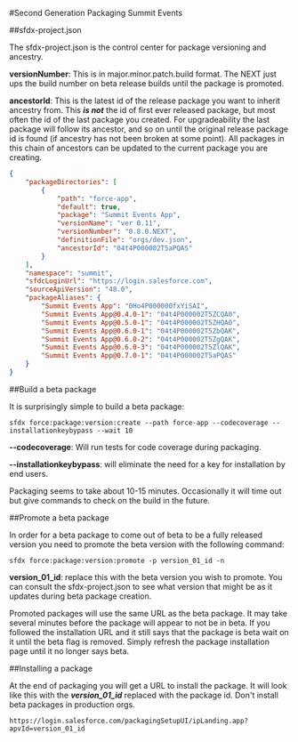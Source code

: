 #Second Generation Packaging Summit Events

##sfdx-project.json

The sfdx-project.json is the control center for package versioning and ancestry.

**versionNumber**: This is in major.minor.patch.build format. The NEXT just ups the 
build number on beta release builds until the package is promoted. 

**ancestorId**: This is the latest id of the release package you want to inherit 
ancestry from. This ***is not*** the id of first ever released package, but most 
often the id of the last package you created. For upgradeability the last package 
will follow its ancestor, and so on until the original release package id is found (if ancestry 
has not been broken at some point). All packages in this chain of ancestors can be 
updated to the current package you are creating.

```json
{
    "packageDirectories": [
        {
            "path": "force-app",
            "default": true,
            "package": "Summit Events App",
            "versionName": "ver 0.11",
            "versionNumber": "0.8.0.NEXT",
            "definitionFile": "orgs/dev.json",
            "ancestorId": "04t4P000002T5aPQAS"
        }
    ],
    "namespace": "summit",
    "sfdcLoginUrl": "https://login.salesforce.com",
    "sourceApiVersion": "48.0",
    "packageAliases": {
        "Summit Events App": "0Ho4P000000fxYiSAI",
        "Summit Events App@0.4.0-1": "04t4P000002T5ZCQA0",
        "Summit Events App@0.5.0-1": "04t4P000002T5ZHQA0",
        "Summit Events App@0.6.0-1": "04t4P000002T5ZbQAK",
        "Summit Events App@0.6.0-2": "04t4P000002T5ZgQAK",
        "Summit Events App@0.6.0-3": "04t4P000002T5ZlQAK",
        "Summit Events App@0.7.0-1": "04t4P000002T5aPQAS"
    }
}
```

##Build a beta package

It is surprisingly simple to build a beta package:

```shell script
sfdx force:package:version:create --path force-app --codecoverage --installationkeybypass --wait 10
```
**--codecoverage**: Will run tests for code coverage during packaging.

**--installationkeybypass**: will eliminate the need for a key for installation by end users. 

Packaging seems to take about 10-15 minutes. Occasionally it will time out but give commands
to check on the build in the future.

##Promote a beta package

In order for a beta package to come out of beta to be a fully released version you need 
to promote the beta version with the following command:

```shell script
sfdx force:package:version:promote -p version_01_id -n
```

**version_01_id**: replace this with the beta version you wish to promote. 
You can consult the sfdx-project.json to see what version that might be as it updates
during beta package creation.

Promoted packages will use the same URL as the beta package. It may take several
minutes before the package will appear to not be in beta. If you followed the
installation URL and it still says that the package is beta wait on it until the beta
flag is removed. Simply refresh the package installation page until it no longer 
says beta.


##Installing a package

At the end of packaging you will get a URL to install the package. It will look like
this with the ***version_01_id*** replaced with the package id. Don't install beta packages 
in production orgs.

```
https://login.salesforce.com/packagingSetupUI/ipLanding.app?apvId=version_01_id
```
